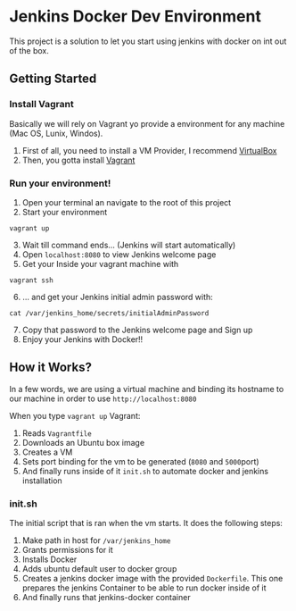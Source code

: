 # Jenkins Docker Dev Environment
This project is a solution to let you start using jenkins with docker on int out of the box.

## Getting Started

### Install Vagrant
Basically we will rely on Vagrant yo provide a environment for any machine (Mac OS, Lunix, Windos).

1. First of all, you need to install a VM Provider, I recommend [VirtualBox](https://www.virtualbox.org/)
2. Then, you gotta install [Vagrant](https://www.vagrantup.com/)

### Run your environment!
1. Open your terminal an navigate to the root of this project
2. Start your environment
```
vagrant up
```
3. Wait till command ends... (Jenkins will start automatically)
4. Open ``localhost:8080`` to view Jenkins welcome page
5. Get your Inside your vagrant machine with
```
vagrant ssh
```
6. ... and get your Jenkins initial admin password with:
```
cat /var/jenkins_home/secrets/initialAdminPassword 
```
7. Copy that password to the Jenkins welcome page and Sign up
6. Enjoy your Jenkins with Docker!!


## How it Works?
In a few words, we are using a virtual machine and binding its hostname to our machine in order to use `http://localhost:8080`

When you type `vagrant up` Vagrant:
1. Reads `Vagrantfile`
2. Downloads an Ubuntu box image
3. Creates a VM
4. Sets port binding for the vm to be generated (`8080` and `5000`port)
5. And finally runs inside of it `init.sh` to automate docker and jenkins installation


### init.sh
The initial script that is ran when the vm starts. It does the following steps:

1. Make path in host for `/var/jenkins_home`
2. Grants permissions for it
3. Installs Docker
4. Adds ubuntu default user to docker group
5. Creates a jenkins docker image with the provided `Dockerfile`. This one prepares the jenkins Container to be able to run docker inside of it
6. And finally runs that jenkins-docker container

